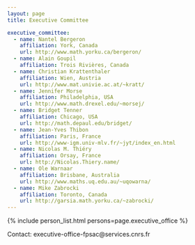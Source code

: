 ```yaml
---
layout: page
title: Executive Committee

executive_committee:
  - name: Nantel Bergeron
    affiliation: York, Canada
    url: http://www.math.yorku.ca/bergeron/
  - name: Alain Goupil
    affiliation: Trois Rivières, Canada
  - name: Christian Krattenthaler
    affiliation: Wien, Austria
    url: http://www.mat.univie.ac.at/~kratt/
  - name: Jennifer Morse
    affiliation: Philadelphia, USA
    url: http://www.math.drexel.edu/~morsej/
  - name: Bridget Tenner
    affiliation: Chicago, USA
    url: http://math.depaul.edu/bridget/
  - name: Jean-Yves Thibon
    affiliation: Paris, France
    url: http://www-igm.univ-mlv.fr/~jyt/index_en.html
  - name: Nicolas M. Thiéry
    affiliation: Orsay, France
    url: http://Nicolas.Thiery.name/
  - name: Ole Warnaar
    affiliation: Brisbane, Australia
    url: http://www.maths.uq.edu.au/~uqowarna/
  - name: Mike Zabrocki
    affiliation: Toronto, Canada
    url: http://garsia.math.yorku.ca/~zabrocki/
---
```


{% include person_list.html persons=page.executive_office %}

Contact: executive-office-fpsac&#64;services.cnrs.fr
